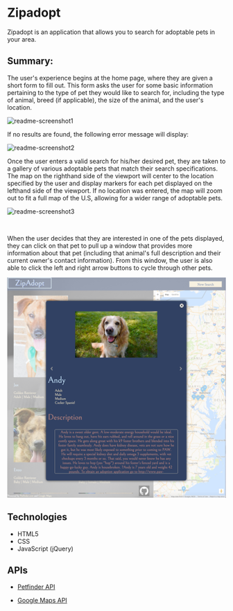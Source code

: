 # Zipadopt

Zipadopt is an application that allows you to search for adoptable pets in your area.

## Summary:

The user's experience begins at the home page, where they are given a short form to fill out. This form asks the user for some basic information pertaining to the type of pet they would like to search for, including the type of animal, breed (if applicable), the size of the animal, and the user's location. 

![readme-screenshot1](https://github.com/ahinkel421/zipadopt/blob/master/readme-screenshot1.png)





If no results are found, the following error message will display:

![readme-screenshot2](https://github.com/ahinkel421/zipadopt/blob/master/readme-screenshot2.png)





Once the user enters a valid search for his/her desired pet, they are taken to a gallery of various adoptable pets that match their search specifications. The map on the righthand side of the viewport will center to the location specified by the user and display markers for each pet displayed on the lefthand side of the viewport. If no location was entered, the map will zoom out to fit a full map of the U.S, allowing for a wider range of adoptable pets. 

![readme-screenshot3](https://github.com/ahinkel421/zipadopt/blob/master/readme-screenshot3.png)

​	

When the user decides that they are interested in one of the pets displayed, they can click on that pet to pull up a window that provides more information about that pet (including that animal's full description and their current owner's contact information). From this window, the user is also able to click the left and right arrow buttons to cycle through other pets. 

![readme-screenshot4](https://github.com/ahinkel421/zipadopt/blob/master/readme-screenshot4.png)











## Technologies

- HTML5
- CSS
- JavaScript (jQuery)



## APIs

- <a href= 'https://www.petfinder.com/developers/api-docs'>Petfinder API</a>

- <a href='https://enterprise.google.com/maps/products/mapsapi.html?utm_source=google&utm_medium=cpc&utm_campaign=2016-geo-na-endor-gmedia-search-us-br_ex_en_refr_mv_gen&utm_content=usca%7Cen%7Chybr%7C1001877%7C%7C%7Cbrand%7C%7Crefr_mv_gen&utm_term=google%20maps%20api&creative=153855095930&gclid=EAIaIQobChMI1-q3hO6a1QIV00wNCh0DAATUEAAYASAAEgJ7nvD_BwE&dclid=CKWEtIXumtUCFY8LDAodKsUDFA'>Google Maps API</a>

  ​